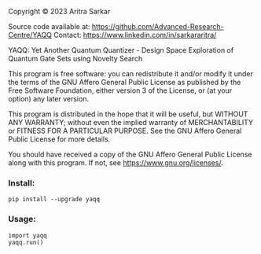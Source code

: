 Copyright © 2023 Aritra Sarkar

Source code available at: https://github.com/Advanced-Research-Centre/YAQQ
Contact: https://www.linkedin.com/in/sarkararitra/

YAQQ: Yet Another Quantum Quantizer - Design Space Exploration of Quantum Gate Sets using Novelty Search

This program is free software: you can redistribute it and/or modify
it under the terms of the GNU Affero General Public License as published
by the Free Software Foundation, either version 3 of the License, or
(at your option) any later version.

This program is distributed in the hope that it will be useful,
but WITHOUT ANY WARRANTY; without even the implied warranty of
MERCHANTABILITY or FITNESS FOR A PARTICULAR PURPOSE.  See the
GNU Affero General Public License for more details.

You should have received a copy of the GNU Affero General Public License
along with this program.  If not, see <https://www.gnu.org/licenses/>.

### Install:

```
pip install --upgrade yaqq
```

### Usage:

```
import yaqq
yaqq.run()
```